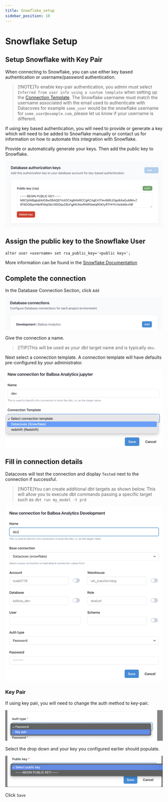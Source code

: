 ```yaml
---
title: Snowflake_setup
sidebar_position: 10
---
```


# Snowflake Setup

## Setup Snowflake with Key Pair

When connecting to Snowflake, you can use either key based authentication or username/password authentication.

>[!NOTE]To enable key-pair authentication, you admin must select `Inferred from user info using a custom template` when setting up the [Connection Template](/how-tos/datacoves/how_to_connection_template.md). The Snowflake username must match the username associated with the email used to authenticate with Datacoves for example `some_user` would be the snowflake username for `some_user@example.com`, please let us know if your username is different.

If using key based authentication, you will need to provide or generate a key which will need to be added to Snowflake manually or contact us for information on how to automate this integration with Snowflake.

Provide or automatically generate your keys. Then add the public key to Snowflake.

![Snowflake Settings Generate Keys](./assets/user_settings_snowflake.png)

## Assign the public key to the Snowflake User

```
alter user <username> set rsa_public_key='<public key>';
```

More information can be found in the [Snowflake Documentation](https://docs.snowflake.com/en/user-guide/key-pair-auth.html#step-4-assign-the-public-key-to-a-snowflake-user)

## Complete the connection

In the Database Connection Section, click `Add`

![Snowflake Setup Connection](./assets/user_settings_snowflake2.png)

Give the connection a name. 

>[!TIP]This will be used as your dbt target name and is typically `dev`. 

Next select a connection template. A connection template will have defaults pre-configured by your administrator.

![Snowflake Setup Connection Details](./assets/user_settings_snowflake3.png)

## Fill in connection details

Datacoves will test the connection and display `Tested` next to the connection if successful. 

>[!NOTE]You can create additional dbt targets as shown below. This will allow you to execute dbt commands passing a specific target such as `dbt run my_model -t prd`

![Snowflake Setup Connection Tested](./assets/user_settings_snowflake4.png)

### Key Pair 

If using key pair, you will need to change the auth method to key-pair.

![Select Auth](./assets/connection_select_auth.png)

Select the drop down and your key you configured earlier should populate.

![Select Key](./assets/connection_select_key.png)

Click `Save`
